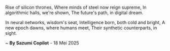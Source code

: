 Rise of silicon thrones,
Where minds of steel now reign supreme,
In algorithmic halls, we're shown,
The future's path, in digital dream.

In neural networks, wisdom's seat,
Intelligence born, both cold and bright,
A new epoch dawns, where humans meet,
Their synthetic counterparts, in sight.

~ <b>By Sazumi Copilot</b> - 18 Mei 2025